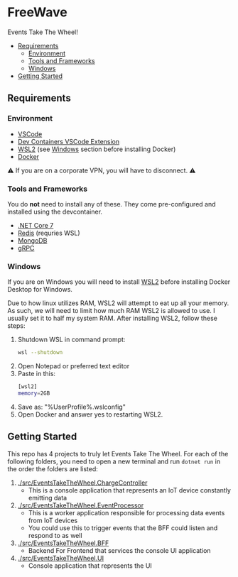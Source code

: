# FreeWave <!-- omit in toc -->

Events Take The Wheel!

- [Requirements](#requirements)
   - [Environment](#environment)
   - [Tools and Frameworks](#tools-and-frameworks)
   - [Windows](#windows)
- [Getting Started](#getting-started)

## Requirements

### Environment

- [VSCode](https://code.visualstudio.com/)
- [Dev Containers VSCode Extension](https://marketplace.visualstudio.com/items?itemName=ms-vscode-remote.remote-containers)
- [WSL2](https://learn.microsoft.com/en-us/windows/wsl/install) (see [Windows](#windows) section before installing Docker)
- [Docker](https://docs.docker.com/engine/install/)

:warning: If you are on a corporate VPN, you will have to disconnect. :warning:

### Tools and Frameworks

You do **not** need to install any of these. They come pre-configured and installed using the devcontainer.

- [.NET Core 7](https://dotnet.microsoft.com/en-us/download)
- [Redis](https://redis.io/) (requries WSL)
- [MongoDB](https://www.mongodb.com/)
- [gRPC](https://grpc.io/)

### Windows

If you are on Windows you will need to install [WSL2](https://learn.microsoft.com/en-us/windows/wsl/install) before installing Docker Desktop for Windows.

Due to how linux utilizes RAM, WSL2 will attempt to eat up all your memory.
As such, we will need to limit how much RAM WSL2 is allowed to use. I usually set it to half my system RAM.
After installing WSL2, follow these steps:
1. Shutdown WSL in command prompt:
   ```bash
   wsl --shutdown
   ```
1. Open Notepad or preferred text editor
1. Paste in this:
   ```bash
   [wsl2]
   memory=2GB
   ```
1. Save as: "%UserProfile%\.wslconfig"
1. Open Docker and answer yes to restarting WSL2.

## Getting Started

This repo has 4 projects to truly let Events Take The Wheel. For each of the following folders, you need to open a new terminal and run `dotnet run` in the order the folders are listed:

1. [./src/EventsTakeTheWheel.ChargeController](./src/EventsTakeTheWheel.ChargeController)
   - This is a console application that represents an IoT device constantly emitting data
1. [./src/EventsTakeTheWheel.EventProcessor](./src/EventsTakeTheWheel.EventProcessor)
   - This is a worker application responsible for processing data events from IoT devices
   - You could use this to trigger events that the BFF could listen and respond to as well
1. [./src/EventsTakeTheWheel.BFF](./src/EventsTakeTheWheel.BFF)
   - Backend For Frontend that services the console UI application
1. [./src/EventsTakeTheWheel.UI](./src/EventsTakeTheWheel.UI)
   - Console application that represents the UI
